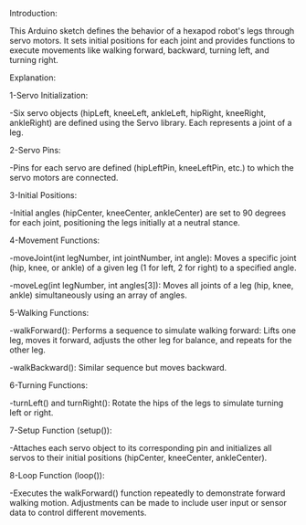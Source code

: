 Introduction:

This Arduino sketch defines the behavior of a hexapod robot's legs through servo motors. It sets initial positions for each joint and provides functions to execute movements like walking forward, backward, turning left, and turning right.


Explanation:

1-Servo Initialization:

-Six servo objects (hipLeft, kneeLeft, ankleLeft, hipRight, kneeRight, ankleRight) are defined using the Servo library. Each represents a joint of a leg.

2-Servo Pins:

-Pins for each servo are defined (hipLeftPin, kneeLeftPin, etc.) to which the servo motors are connected.

3-Initial Positions:

-Initial angles (hipCenter, kneeCenter, ankleCenter) are set to 90 degrees for each joint, positioning the legs initially at a neutral stance.

4-Movement Functions:

-moveJoint(int legNumber, int jointNumber, int angle): Moves a specific joint (hip, knee, or ankle) of a given leg (1 for left, 2 for right) to a specified angle.

-moveLeg(int legNumber, int angles[3]): Moves all joints of a leg (hip, knee, ankle) simultaneously using an array of angles.

5-Walking Functions:

-walkForward(): Performs a sequence to simulate walking forward:
Lifts one leg, moves it forward, adjusts the other leg for balance, and repeats for the other leg.

-walkBackward(): Similar sequence but moves backward.

6-Turning Functions:

-turnLeft() and turnRight(): Rotate the hips of the legs to simulate turning left or right.

7-Setup Function (setup()):

-Attaches each servo object to its corresponding pin and initializes all servos to their initial positions (hipCenter, kneeCenter, ankleCenter).

8-Loop Function (loop()):

-Executes the walkForward() function repeatedly to demonstrate forward walking motion. Adjustments can be made to include user input or sensor data to control different movements.
